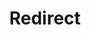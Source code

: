 ﻿---
layout: src/layouts/Redirect.astro
title: Redirect
redirect: https://octopus.com/docs/octopus-rest-api/examples/bulk-operations/bulk-add-projects-to-tenants
pubDate:  2023-01-01
navSearch: false
navSitemap: false
navMenu: false
---
